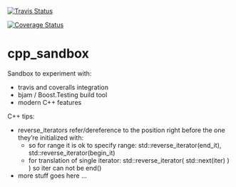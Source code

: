 [![Travis Status](https://api.travis-ci.org/rafald/cpp_sandbox.svg?branch=master)](https://api.travis-ci.org/rafald/cpp_sandbox.svg?branch=master)

[![Coverage Status](https://coveralls.io/repos/github/rafald/cpp_sandbox/badge.svg?branch=master)](https://coveralls.io/github/rafald/cpp_sandbox?branch=master)

# cpp_sandbox

Sandbox to experiment with:
* travis and coveralls integration
* bjam / Boost.Testing build tool
* modern C++ features

C++ tips:
* reverse_iterators refer/dereference to the position right before the one they’re initialized with:
  * so for range it is ok to specify range:  std::reverse_iterator(end_it), std::reverse_iterator(begin_it) 
  * for translation of single iterator:  std::reverse_iterator( std::next(iter) ) ) so iter can not be end()
* more stuff goes here ...
